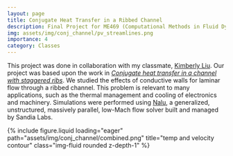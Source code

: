 ```yaml
---
layout: page
title: Conjugate Heat Transfer in a Ribbed Channel
description: Final Project for ME469 (Computational Methods in Fluid Dynamics)
img: assets/img/conj_channel/pv_streamlines.png
importance: 4
category: Classes
---
```


This project was done in collaboration with my classmate, [Kimberly Liu](https://kimbliu.github.io/). Our project was based upon the work in <em>[Conjugate heat transfer in a channel with staggered ribs](https://www.sciencedirect.com/science/article/pii/0017931085901425)</em>. We studied the effects of conductive walls for laminar flow through a ribbed channel. This problem is relevant to many applications, such as the thermal management and cooling of electronics and machinery. Simulations were performed using [Nalu](https://nalu.readthedocs.io/en/latest/), a generalized, unstructured, massively parallel, low-Mach flow solver built and managed by Sandia Labs.

<div class="row">
    <div class="col-sm mt-3 mt-md-0">
        {% include figure.liquid loading="eager" path="assets/img/conj_channel/combined.png" title="temp and velocity contour" class="img-fluid rounded z-depth-1" %}
    </div>
</div>
